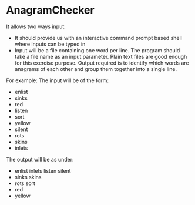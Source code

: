 # AnagramChecker
It allows two ways input:
* It should provide us with an interactive command prompt based shell where inputs can be typed in
* Input will be a file containing one word per line. The program should take a file name as an input parameter.   Plain text files are good enough for this exercise purpose.
Output required is to identify which words are anagrams of each other and group them together into a single line.

For example:
The input will be of the form:
  - enlist
  - sinks
  - red
  - listen
  - sort
  - yellow
  - silent
  - rots
  - skins
  - inlets

The output will be as under:
  - enlist inlets listen silent
  - sinks skins
  - rots sort
  - red
  - yellow

